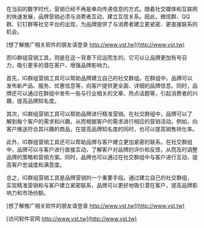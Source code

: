 在当前的数字时代，营销已经不再是单向传递信息的方式。随着社交媒体和互联网的快速发展，品牌营销必须与消费者互动，建立互信关系。因此，微信群、QQ群、钉钉群等社交平台的出现，为品牌提供了与消费者建立更紧密、更直接联系的机会。

[想了解推广相关软件的朋友请登录 http://www.vst.tw](http://www.vst.tw)

而IG群组营销工具，则是在这一背景下应运而生的。它可以让品牌更加有号召力，吸引更多的潜在客户，增强品牌影响力。

首先，IG群组营销工具可以帮助品牌建立自己的社交群组。在群组中，品牌可以发布新产品、服务、优惠信息等，向客户提供更全面、详细的品牌信息。同时，品牌还可以通过在群组中发布一些与行业相关的文章、热点话题等，引起消费者的兴趣，提高品牌知名度。

其次，IG群组营销工具可以帮助品牌进行精准营销。在社交群组中，品牌可以了解到每个客户的需求和兴趣，从而根据客户的需求进行相应的营销活动。例如，向客户推送符合其兴趣的商品，在提高品牌知名度的同时，也可以提高销售转化率。

此外，IG群组营销工具还可以帮助品牌与客户建立更加紧密的联系。在社交群组中，品牌可以与客户进行直接互动，了解客户对品牌的评价和反馈，从而及时调整品牌的策略和营销方案。同时，品牌也可以通过在社交群组中与客户进行互动，提高客户忠诚度和满意度。

总之，IG群组营销工具是品牌营销的一个重要手段。通过建立自己的社交群组，实现精准营销和与客户建立紧密联系，品牌可以更好地吸引潜在客户，提高品牌影响力和市场份额。

[想了解推广相关软件的朋友请登录 http://www.vst.tw](http://www.vst.tw)


[访问软件官网 http://www.vst.tw](http://www.vst.tw)
